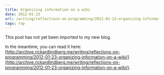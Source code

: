 ```yaml
---
title: Organizing information on a wiki
date: 2012-01-23
url: /writing/reflections-on-programming/2012-01-23-organizing-information-on-a-wiki/
tags: rop
---
```


This post has not yet been imported to my new blog.

In the meantime, you can read it here: [http://archive.rickardlindberg.me/writing/reflections-on-programming/2012-01-23-organizing-information-on-a-wiki/](http://archive.rickardlindberg.me/writing/reflections-on-programming/2012-01-23-organizing-information-on-a-wiki/).
